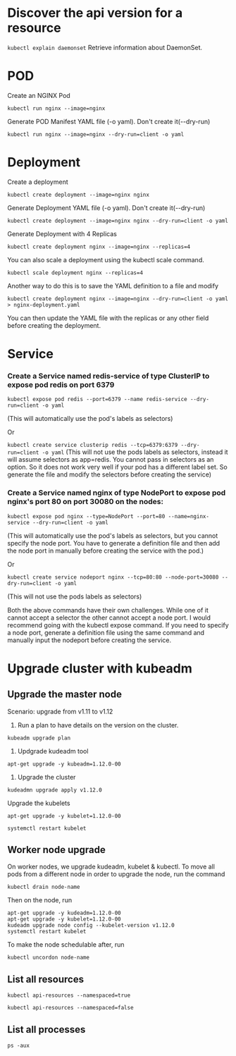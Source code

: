 # Discover the api version for a resource

`kubectl explain daemonset`
Retrieve information about DaemonSet.

# POD

Create an NGINX Pod

`kubectl run nginx --image=nginx`

Generate POD Manifest YAML file (-o yaml). Don't create it(--dry-run)

`kubectl run nginx --image=nginx --dry-run=client -o yaml`

# Deployment

Create a deployment

`kubectl create deployment --image=nginx nginx`

Generate Deployment YAML file (-o yaml). Don't create it(--dry-run)

`kubectl create deployment --image=nginx nginx --dry-run=client -o yaml`

Generate Deployment with 4 Replicas

`kubectl create deployment nginx --image=nginx --replicas=4`

You can also scale a deployment using the kubectl scale command.

`kubectl scale deployment nginx --replicas=4`

Another way to do this is to save the YAML definition to a file and modify

`kubectl create deployment nginx --image=nginx --dry-run=client -o yaml > nginx-deployment.yaml`

You can then update the YAML file with the replicas or any other field before creating the deployment.

# Service

### Create a Service named redis-service of type ClusterIP to expose pod redis on port 6379

`kubectl expose pod redis --port=6379 --name redis-service --dry-run=client -o yaml`

(This will automatically use the pod's labels as selectors)

Or

`kubectl create service clusterip redis --tcp=6379:6379 --dry-run=client -o yaml` (This will not use the pods labels as selectors, instead it will assume selectors as app=redis. You cannot pass in selectors as an option. So it does not work very well if your pod has a different label set. So generate the file and modify the selectors before creating the service)

### Create a Service named nginx of type NodePort to expose pod nginx's port 80 on port 30080 on the nodes:

`kubectl expose pod nginx --type=NodePort --port=80 --name=nginx-service --dry-run=client -o yaml`

(This will automatically use the pod's labels as selectors, but you cannot specify the node port. You have to generate a definition file and then add the node port in manually before creating the service with the pod.)

Or

`kubectl create service nodeport nginx --tcp=80:80 --node-port=30080 --dry-run=client -o yaml`

(This will not use the pods labels as selectors)

Both the above commands have their own challenges. While one of it cannot accept a selector the other cannot accept a node port. I would recommend going with the kubectl expose command. If you need to specify a node port, generate a definition file using the same command and manually input the nodeport before creating the service.

# Upgrade cluster with kubeadm

## Upgrade the master node

Scenario: upgrade from v1.11 to v1.12

1. Run a plan to have details on the version on the cluster.

```
kubeadm upgrade plan
```

1. Updgrade kudeadm tool

```
apt-get upgrade -y kubeadm=1.12.0-00
```

1. Upgrade the cluster

```
kudeadmn upgrade apply v1.12.0
```

Upgrade the kubelets

```
apt-get upgrade -y kubelet=1.12.0-00

systemctl restart kubelet
```

## Worker node upgrade

On worker nodes, we upgrade kudeadm, kubelet & kubectl.
To move all pods from a different node in order to upgrade the node, run the command

```
kubectl drain node-name
```

Then on the node, run

```
apt-get upgrade -y kudeadm=1.12.0-00
apt-get upgrade -y kubelet=1.12.0-00
kudeadm upgrade node config --kubelet-version v1.12.0
systemctl restart kubelet
```

To make the node schedulable after, run

```
kubectl uncordon node-name
```

## List all resources

```
kubectl api-resources --namespaced=true

kubectl api-resources --namespaced=false
```

## List all processes

```
ps -aux
```
